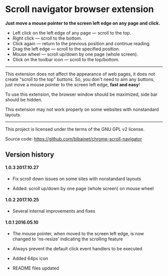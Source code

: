 Scroll navigator browser extension
==================================

**Just move a mouse pointer to the screen left edge on any page and click.**

* Left click on the left edge of any page — scroll to the top.
* Right click — scroll to the bottom.
* Click again — return to the previous position and continue reading.
* Drag the left edge — scroll to the specified position.
* Mouse wheel — scroll up/down by one page (whole screen).
* Click on the toolbar icon — scroll to the top/bottom.

----

This extension does not affect the appearance of web pages, it does not create "scroll to the top" buttons.
So, you don't need to aim any buttons, just move a mouse pointer to the screen left edge, **fast and easy**!

To use this extension, the browser window should be maximized, side bar should be hidden.

This extension may not work properly on some websites with nonstandard layouts.

----

This project is licensed under the terms of the GNU GPL v2 license.

Source code: <https://github.com/bibainet/chrome-scroll-navigator>


Version history
---------------

#### 1.0.3 2017.10.27

* Fix scroll down issues on some sites with nonstandard layouts
+ Added: scroll up/down by one page (whole screen) on mouse wheel

#### 1.0.2 2017.10.25

* Several internal improvements and fixes

#### 1.0.1 2016.05.10

+ The mouse pointer, when moved to the screen left edge, is now changed to 'ns-resize' indicating the scrolling feature
* Always prevent the default click event handlers to be executed
+ Added 64px icon
* README files updated
